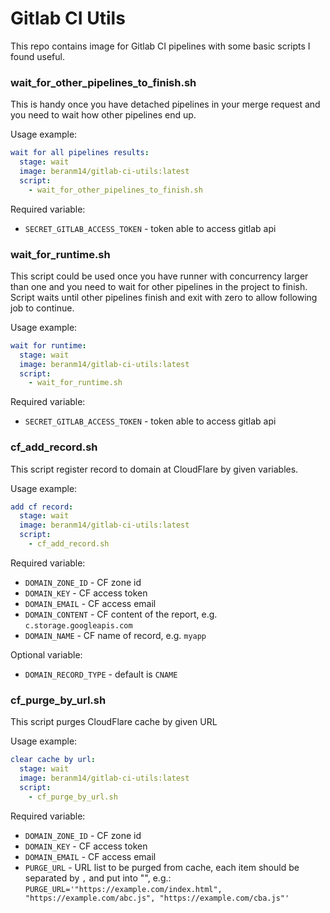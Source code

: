 # Gitlab CI Utils

This repo contains image for Gitlab CI pipelines with some basic scripts I found useful.

### wait_for_other_pipelines_to_finish.sh

This is handy once you have detached pipelines in your merge request and you need to wait how other pipelines end up.

Usage example:

```yml
wait for all pipelines results:
  stage: wait
  image: beranm14/gitlab-ci-utils:latest
  script:
    - wait_for_other_pipelines_to_finish.sh
```

Required variable:

 * `SECRET_GITLAB_ACCESS_TOKEN` - token able to access gitlab api

### wait_for_runtime.sh

This script could be used once you have runner with concurrency larger than one and you need to wait for other pipelines
in the project to finish. Script waits until other pipelines finish and exit with zero to allow following job to
continue.

Usage example:

```yml
wait for runtime:
  stage: wait
  image: beranm14/gitlab-ci-utils:latest
  script:
    - wait_for_runtime.sh
```

Required variable:

 * `SECRET_GITLAB_ACCESS_TOKEN` - token able to access gitlab api

### cf_add_record.sh

This script register record to domain at CloudFlare by given variables.

Usage example:

```yml
add cf record:
  stage: wait
  image: beranm14/gitlab-ci-utils:latest
  script:
    - cf_add_record.sh
```

Required variable:

 * `DOMAIN_ZONE_ID` - CF zone id
 * `DOMAIN_KEY` - CF access token
 * `DOMAIN_EMAIL` - CF access email
 * `DOMAIN_CONTENT` - CF content of the report, e.g. `c.storage.googleapis.com`
 * `DOMAIN_NAME` - CF name of record, e.g. `myapp`
 
 Optional variable:

 * `DOMAIN_RECORD_TYPE` - default is `CNAME`

### cf_purge_by_url.sh

This script purges CloudFlare cache by given URL

Usage example:

```yml
clear cache by url:
  stage: wait
  image: beranm14/gitlab-ci-utils:latest
  script:
    - cf_purge_by_url.sh
```

Required variable:

 * `DOMAIN_ZONE_ID` - CF zone id
 * `DOMAIN_KEY` - CF access token
 * `DOMAIN_EMAIL` - CF access email
 * `PURGE_URL` - URL list to be purged from cache, each item should be separated by `,` and put into "", e.g.:
 `PURGE_URL='"https://example.com/index.html", "https://example.com/abc.js", "https://example.com/cba.js"'`


